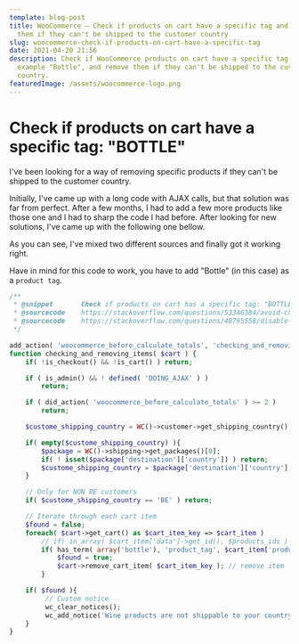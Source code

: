 ```yaml
---
template: blog-post
title: WooCommerce — Check if products on cart have a specific tag and remove
  them if they can't be shipped to the customer country
slug: woocommerce-check-if-products-on-cart-have-a-specific-tag
date: 2021-04-20 21:56
description: Check if WooCommerce products on cart have a specific tag, for
  example "Bottle", and remove them if they can't be shipped to the customer
  country.
featuredImage: /assets/woocommerce-logo.png
---
```

# Check if products on cart have a specific tag: "BOTTLE"

I've been looking for a way of removing specific products if they can't be shipped to the customer country. 

Initially, I've came up with a long code with AJAX calls, but that solution was far from perfect. After a few months, I had to add a few more products like those one and I had to sharp the code I had before. After looking for new solutions, I've came up with the following one bellow. 

As you can see, I've mixed two different sources and finally got it working right.

Have in mind for this code to work, you have to add "Bottle" (in this case) as a `product tag`. 
 

```php
/**
 * @snippet       Check if products on cart has a specific tag: "BOTTLE"
 * @sourcecode    https://stackoverflow.com/questions/53346384/avoid-checkout-for-specific-products-on-specific-country-in-woocommerce
 * @sourcecode    https://stackoverflow.com/questions/48795558/disable-shipping-for-specific-products-based-on-country-in-woocommerce
 */

add_action( 'woocommerce_before_calculate_totals', 'checking_and_removing_items', 10, 1 );
function checking_and_removing_items( $cart ) {
	if( !is_checkout() && !is_cart() ) return;

    if ( is_admin() && ! defined( 'DOING_AJAX' ) )
        return;

    if ( did_action( 'woocommerce_before_calculate_totals' ) >= 2 )
        return;

    $custome_shipping_country = WC()->customer->get_shipping_country();

    if( empty($custome_shipping_country) ){
        $package = WC()->shipping->get_packages()[0];
        if( ! isset($package['destination']['country']) ) return;
        $custome_shipping_country = $package['destination']['country'];
    }

    // Only for NON BE customers
    if( $custome_shipping_country == 'BE' ) return;

    // Iterate through each cart item
    $found = false;
    foreach( $cart->get_cart() as $cart_item_key => $cart_item )
        // if( in_array( $cart_item['data']->get_id(), $products_ids ) ){
		if( has_term( array('bottle'), 'product_tag', $cart_item['product_id'] ) ) {
            $found = true;
            $cart->remove_cart_item( $cart_item_key ); // remove item
        }

    if( $found ){
         // Custom notice
         wc_clear_notices();
         wc_add_notice('Wine products are not shippable to your country and have been removed', 'error');
    }
}
```
